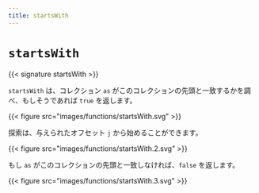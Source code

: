 ```yaml
---
title: startsWith
---
```


# `startsWith`

{{< signature startsWith >}}

`startsWith` は、コレクション `as` がこのコレクションの先頭と一致するかを調べ、もしそうであれば `true` を返します。

{{< figure src="images/functions/startsWith.svg" >}}

探索は、与えられたオフセット `j` から始めることができます。

{{< figure src="images/functions/startsWith.2.svg" >}}

もし `as` がこのコレクションの先頭と一致しなければ、`false` を返します。

{{< figure src="images/functions/startsWith.3.svg" >}}
